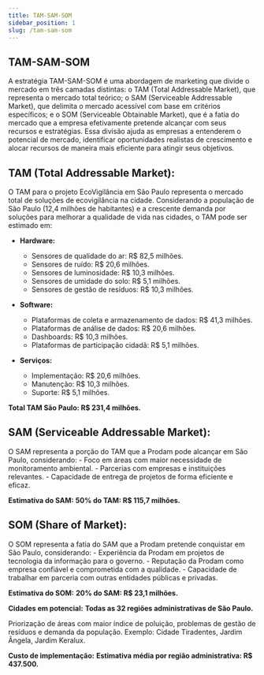 ```yaml
---
title: TAM-SAM-SOM
sidebar_position: 1
slug: /tam-sam-som
---
```

## TAM-SAM-SOM
A estratégia TAM-SAM-SOM é uma abordagem de marketing que divide o mercado em três camadas distintas: o TAM (Total Addressable Market), que representa o mercado total teórico; o SAM (Serviceable Addressable Market), que delimita o mercado acessível com base em critérios específicos; e o SOM (Serviceable Obtainable Market), que é a fatia do mercado que a empresa efetivamente pretende alcançar com seus recursos e estratégias. Essa divisão ajuda as empresas a entenderem o potencial de mercado, identificar oportunidades realistas de crescimento e alocar recursos de maneira mais eficiente para atingir seus objetivos.

## TAM (Total Addressable Market):
O TAM para o projeto EcoVigilância em São Paulo representa o mercado total de soluções de ecovigilância na cidade. Considerando a população de São Paulo (12,4 milhões de habitantes) e a crescente demanda por soluções para melhorar a qualidade de vida nas cidades, o TAM pode ser estimado em:

- **Hardware:**
    - Sensores de qualidade do ar: R$ 82,5 milhões.
    - Sensores de ruído: R$ 20,6 milhões.
    - Sensores de luminosidade: R$ 10,3 milhões.
    - Sensores de umidade do solo: R$ 5,1 milhões.
    - Sensores de gestão de resíduos: R$ 10,3 milhões.

- **Software:**
    - Plataformas de coleta e armazenamento de dados: R$ 41,3 milhões.
    - Plataformas de análise de dados: R$ 20,6 milhões.
    - Dashboards: R$ 10,3 milhões.
    - Plataformas de participação cidadã: R$ 5,1 milhões.

- **Serviços:**
    - Implementação: R$ 20,6 milhões.
    - Manutenção: R$ 10,3 milhões.
    - Suporte: R$ 5,1 milhões.

**Total TAM São Paulo: R$ 231,4 milhões.**

## SAM (Serviceable Addressable Market):

O SAM representa a porção do TAM que a Prodam pode alcançar em São Paulo, considerando:
    - Foco em áreas com maior necessidade de monitoramento ambiental.
    - Parcerias com empresas e instituições relevantes.
    - Capacidade de entrega de projetos de forma eficiente e eficaz.

**Estimativa do SAM:**
**50% do TAM: R$ 115,7 milhões.**

## SOM (Share of Market):

O SOM representa a fatia do SAM que a Prodam pretende conquistar em São Paulo, considerando:
    - Experiência da Prodam em projetos de tecnologia da informação para o governo.
    - Reputação da Prodam como empresa confiável e comprometida com a qualidade.
    - Capacidade de trabalhar em parceria com outras entidades públicas e privadas.

**Estimativa do SOM:**
**20% do SAM: R$ 23,1 milhões.**

**Cidades em potencial:**
**Todas as 32 regiões administrativas de São Paulo.**

Priorização de áreas com maior índice de poluição, problemas de gestão de resíduos e demanda da população. Exemplo: Cidade Tiradentes, Jardim Ângela, Jardim Keralux.

**Custo de implementação:**
**Estimativa média por região administrativa: R$ 437.500.**
